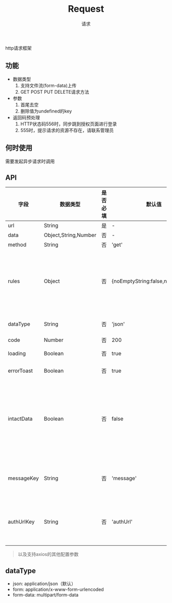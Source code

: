 ﻿---
category: pc
type: 其他
title: Request
cols: 1
subtitle: 请求
---

http请求框架
## 功能

- 数据类型
    1. 支持文件流(form-data)上传
    2. GET POST PUT DELETE请求方法
- 参数
    1. 首尾去空
    2. 删除值为undefined的key
- 返回码预处理
    1. HTTP状态码556时，同步跳到授权页面进行登录
    2. 555时，提示请求的资源不存在，请联系管理员

## 何时使用

需要发起异步请求时调用

## API

字段 | 数据类型 | 是否必填 | 默认值 | 备注
--- | --- | --- | --- | ---
url | String | 是 | - | 请求地址
data | Object,String,Number | 否 | - | 请求入参
method | String | 否 | 'get' | 'get'\|'post'
rules | Object | 否 | {noEmptyString:false,noEmoji:true} | 数据过滤规则(noEmptyString[是否过滤单个或者多个空格],非字符串的undefined将直接过滤，不再提供对应规则;noEmoji默认过滤Emoji表情)
dataType | String | 否 | 'json' | 请求数据类型('json','form','form-data')
code | Number | 否 | 200 | 业务成功的标识code
loading | Boolean | 否 | true | 全局loading效果，可以有效阻止用户再次请求
errorToast | Boolean | 否 | true | 业务code不匹配时，是否弹出错误，默认弹出
intactData | Boolean | 否 | false | 是否返回完整数据(仅针对成功的业务场景，失败业务场景需要在catch中解析message字符串，完整数据封装在message的json字符串里)，默认只返回业务数据，需要返回完整数据，在入参中设置intactData为true
messageKey | String | 否 | 'message' | 业务code不匹配时，覆盖错误信息存放的属性值。如'msg'、'errorMsg'的等
authUrlKey | String | 否 | 'authUrl' | 当 登录失效（httpCode为556）时，需要跳转至的url的key值。例如：'loginUrl', 'authLoginUrl'

> 以及支持axios的其他配置参数

## dataType

- json: application/json（默认）
- form: application/x-www-form-urlencoded
- form-data: multipart/form-data

<style>
.code-box-demo .ant-btn{
   margin-right: 5px;
}
</style>
